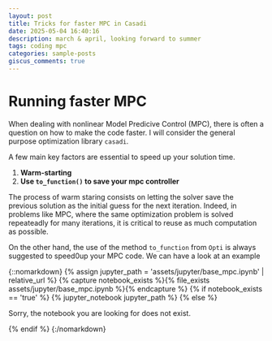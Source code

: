 ```yaml
---
layout: post
title: Tricks for faster MPC in Casadi
date: 2025-05-04 16:40:16
description: march & april, looking forward to summer
tags: coding mpc
categories: sample-posts
giscus_comments: true
---
```


# Running faster MPC

When dealing with nonlinear Model Predicive Control (MPC), there is often a question on how to make the code faster. I will consider the general purpose optimization library `casadi`.

A few main key factors are essential to speed up your solution time.

1) **Warm-starting**
2) **Use `to_function()` to save your mpc controller** 

The process of warm staring consists on letting the solver save the previous solution as the initial guess for the next iteration. Indeed, in problems like MPC, where the same optimization problem is solved repeateadly for many iterations, it is critical to reuse as much computation as possible.

On the other hand, the use of the method `to_function` from `Opti` is always suggested to speed0up your MPC code. We can have a look at an example


{::nomarkdown}
{% assign jupyter_path = 'assets/jupyter/base_mpc.ipynb' | relative_url %}
{% capture notebook_exists %}{% file_exists assets/jupyter/base_mpc.ipynb %}{% endcapture %}
{% if notebook_exists == 'true' %}
  {% jupyter_notebook jupyter_path %}
{% else %}
  <p>Sorry, the notebook you are looking for does not exist.</p>
{% endif %}
{:/nomarkdown}
